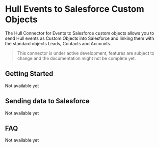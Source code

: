 # Hull Events to Salesforce Custom Objects

The Hull Connector for Events to Salesforce custom objects allows you to send Hull events as Custom Objects into Salesforce and linking them with the standard objects Leads, Contacts and Accounts.

> This connector is under active development, features are subject to change and the documentation might not be complete yet.

## Getting Started

Not available yet

## Sending data to Salesforce

Not available yet

## FAQ

Not available yet
